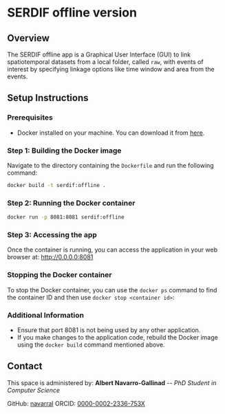 # SERDIF offline version

## Overview

The SERDIF offline app is a Graphical User Interface (GUI) to link spatiotemporal datasets from a local folder, called `raw`, with events of interest by specifying linkage options like time window and area from the events.

## Setup Instructions

### Prerequisites

- Docker installed on your machine. You can download it from [here](https://www.docker.com/products/docker-desktop).

### Step 1: Building the Docker image 

Navigate to the directory containing the `Dockerfile` and run the following command: 

```sh 
docker build -t serdif:offline . 
```

### Step 2: Running the Docker container

```sh
docker run -p 8081:8081 serdif:offline
```

### Step 3: Accessing the app
Once the container is running, you can access the application in your web browser at: http://0.0.0.0:8081

### Stopping the Docker container

To stop the Docker container, you can use the `docker ps` command to find the container ID and then use `docker stop <container id>`:


### Additional Information
-   Ensure that port 8081 is not being used by any other application.
-   If you make changes to the application code, rebuild the Docker image using the `docker build` command mentioned above.


## Contact
This space is administered by:  **Albert Navarro-Gallinad**  -- *PhD Student in Computer Science*  

GitHub: [navarral](https://github.com/navarral)
ORCID: [0000-0002-2336-753X](https://orcid.org/0000-0002-2336-753X)  
